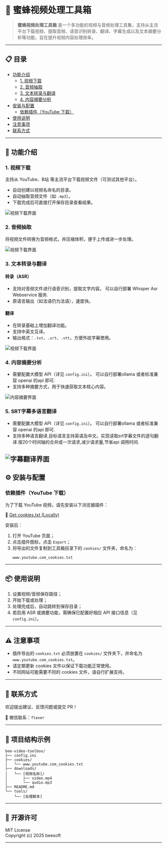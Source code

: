 # 🐝 蜜蜂视频处理工具箱

> **蜜蜂视频处理工具箱** 是一个多功能的视频与音频处理工具集，支持从主流平台下载视频、提取音频、语音识别转录、翻译、字幕生成以及文本摘要分析等功能，旨在提升视频内容处理效率。

---

## 📋 目录

- [功能介绍](#功能介绍)
  - [1. 视频下载](#1-视频下载)
  - [2. 音频抽取](#2-音频抽取)
  - [3. 文本转录与翻译](#3-文本转录与翻译)
  - [4. 内容摘要分析](#4-内容摘要分析)
- [安装与配置](#安装与配置)
  - [依赖插件（YouTube 下载）](#依赖插件youtube-下载)
- [使用说明](#使用说明)
- [注意事项](#注意事项)
- [联系方式](#联系方式)

---

## 🧰 功能介绍

### 1. 视频下载
支持从 YouTube、B站 等主流平台下载视频文件（可测试其他平台）。  
- 自动创建以视频名命名的目录。
- 自动抽取音频文件（如 `.mp3`）。
- 下载完成后可直接打开保存目录查看结果。

![视频下载界面](1.png)

### 2. 音频抽取
将视频文件转换为音频格式，并压缩体积，便于上传或进一步处理。

![视频下载界面](2.png)

### 3. 文本转录与翻译

#### 转录（ASR）
- 支持对音频文件进行语音识别，提取文字内容。 可以自行部署 Whisper Asr Webservice 服务.
- 原语言输出（如法语仍为法语），速度快。

#### 翻译
- 在转录基础上增加翻译功能。
- 支持中英文互译。
- 输出格式：`.txt`、`.srt`、`.vtt`，方便外挂字幕使用。

![视频下载界面](3.png)

### 4. 内容摘要分析
- 需要配置大模型 API（详见 `config.ini`）。 可以自行部署ollama 或者标准兼容 openai 的api 即可.
- 支持多种摘要方式，用于快速获取文本核心内容。

![内容摘要界面](4.png)

### 5. SRT字幕多语言翻译
- 需要配置大模型 API（详见 `config.ini`）。 可以自行部署ollama 或者标准兼容 openai 的api 即可.
- 支持多种语言翻译,目标语言支持英语及中文。实现读取srt字幕文件的逐句翻译.按20个时间轴的合并成一次请求,减少请求量,节省api 调用时间.

![字幕翻译界面](5.png)
---


## ⚙️ 安装与配置

### 依赖插件（YouTube 下载）

为了下载 YouTube 视频，请先安装以下浏览器插件：

🔗 [Get cookies.txt (Locally)](https://chromewebstore.google.com/detail/get-cookiestxt-locally/cclelndahbckbenkjhflpdbgdldlbecc)

安装后：
1. 打开 YouTube 页面；
2. 点击插件图标，点击 `Export`；
3. 将导出的文件复制到工具箱目录下的 `cookies/` 文件夹，命名为：
   ```
   www.youtube.com_cookies.txt
   ```

---

## 📦 使用说明

1. 设置视频/音频保存路径；
2. 开始下载或处理；
3. 处理完成后，自动跳转到保存目录；
4. 若启用 ASR 或摘要功能，需确保已配置好相应 API 接口信息（见 `config.ini`）。

---

## ⚠️ 注意事项

- 插件导出的 `cookies.txt` 必须放置在 `cookies/` 文件夹下，并命名为 `www.youtube.com_cookies.txt`。
- 请定期更新 cookies 文件以保证下载功能正常使用。
- 不同网站可能需要不同的 cookies 文件，请自行扩展支持。

---

## 🤝 联系方式

欢迎提出建议、反馈问题或提交 PR！

📧 微信联系：`flexer`

---

## 📂 项目结构示例

```
bee-video-toolbox/
├── config.ini
├── cookies/
│   └── www.youtube.com_cookies.txt
├── downloads/
│   └── [视频名称]/
│       ├── video.mp4
│       └── audio.mp3
├── README.md
└── tools/
    └── [处理脚本]
```

---

## 📜 开源许可

MIT License  
Copyright (c) 2025 beesoft

---


